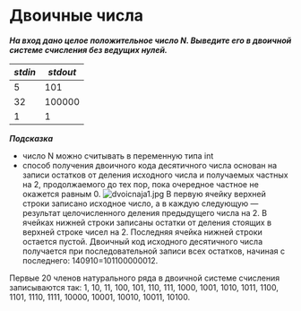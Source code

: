 Двоичные числа<a name="TOP"></a>
===================

***На вход дано целое положительное число N. Выведите его в двоичной системе счисления без ведущих нулей.***

***stdin***   | ***stdout***
------------- | -------------
5 | 101
32 | 100000
1 | 1

***Подсказка***
  * число N можно считывать в переменную типа int
  * способ получения двоичного кода десятичного числа основан на записи остатков от деления исходного числа и получаемых частных на 2, продолжаемого до тех пор, пока очередное частное не окажется равным 0.
![dvoicnaja1.jpg](![https://ykl-res.azureedge.net/68452bb0-8148-4e52-826f-f1341fdf28b0/dvoicnaja1.jpg]())
В первую ячейку верхней строки записано исходное число, а в каждую следующую — результат целочисленного деления предыдущего числа на 2.
В ячейках нижней строки записаны остатки от деления стоящих в верхней строке чисел на 2.
Последняя ячейка нижней строки остается пустой. Двоичный код исходного десятичного числа получается при последовательной записи всех остатков, начиная с последнего: 140910=101100000012.

Первые 20 членов натурального ряда в двоичной системе счисления записываются так: 1, 10, 11, 100, 101, 110, 111, 1000, 1001, 1010, 1011, 1100, 1101, 1110, 1111, 10000, 10001, 10010, 10011, 10100.
